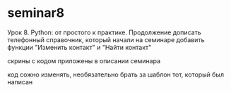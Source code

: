 # seminar8

Урок 8. Python: от простого к практике. Продолжение
дописать телефонный справочник, который начали на семинаре
добавить функции "Изменить контакт" и "Найти контакт"

скрины с кодом приложены в описании семинара

код сожно изменять, необязательно брать за шаблон тот, который был написан
